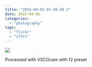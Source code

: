 ```yaml
---
title: "2015-04-03 07.49.58 2"
date: 2015-04-05
categories: 
  - "photography"
tags: 
  - "flickr"
  - "ifttt"
---
```


![](https://farm9.staticflickr.com/8787/16837939327_e760e8120d_b.jpg)  

Processed with VSCOcam with f2 preset
